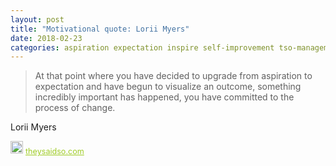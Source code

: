 ```yaml
---
layout: post
title: "Motivational quote: Lorii Myers"
date: 2018-02-23
categories: aspiration expectation inspire self-improvement tso-management
---
```

> At that point where you have decided to upgrade from aspiration to expectation and have begun to visualize an outcome, something incredibly important has happened, you have committed to the process of change.

Lorii Myers

<span style="z-index:50;font-size:0.9em;"><img src="https://theysaidso.com/branding/theysaidso.png" height="20" width="20" alt="theysaidso.com"/><a href="https://theysaidso.com" title="Powered by quotes from theysaidso.com" style="color: #9fcc25; margin-left: 4px; vertical-align: middle;">theysaidso.com</a></span>
